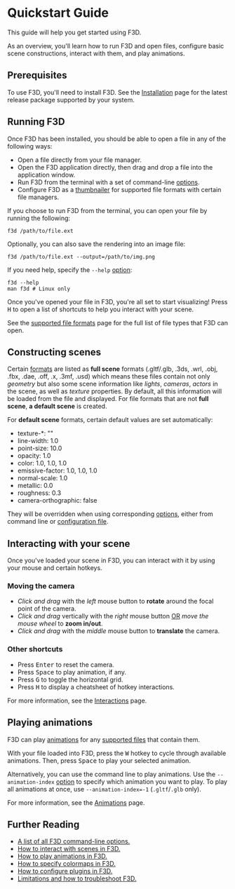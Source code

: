 # Quickstart Guide

This guide will help you get started using F3D.

As an overview, you'll learn how to run F3D and open files, configure basic scene constructions, interact with them, and play animations.

## Prerequisites

To use F3D, you'll need to install F3D. See the [Installation](INSTALLATION.md) page for the latest release package supported by your system.

## Running F3D

Once F3D has been installed, you should be able to open a file in any of the following ways:

* Open a file directly from your file manager.
* Open the F3D application directly, then drag and drop a file into the application window.
* Run F3D from the terminal with a set of command-line [options](OPTIONS.md).
* Configure F3D as a [thumbnailer](DESKTOP_INTEGRATION.md) for supported file formats with certain file managers.

If you choose to run F3D from the terminal, you can open your file by running the following:
```
f3d /path/to/file.ext
```

Optionally, you can also save the rendering into an image file:

```
f3d /path/to/file.ext --output=/path/to/img.png
```

If you need help, specify the `--help` [option](OPTIONS.md):

```
f3d --help
man f3d # Linux only
```

Once you've opened your file in F3D, you're all set to start visualizing! Press <kbd>H</kbd> to open a list of shortcuts to help you interact with your scene.

See the [supported file formats](SUPPORTED_FORMATS.md) page for the full list of file types that F3D can open.

## Constructing scenes

Certain [formats](SUPPORTED_FORMATS.md) are listed as **full scene** formats (.gltf/.glb, .3ds, .wrl, .obj, .fbx, .dae, .off, .x, .3mf, .usd)
which means these files contain not only *geometry* but also some scene information like *lights*, *cameras*, *actors* in the scene,
as well as *texture* properties. By default, all this information will be loaded from the file and displayed.
For file formats that are not **full scene**, **a default scene** is created.

For **default scene** formats, certain default values are set automatically:
 - texture-*: ""
 - line-width: 1.0
 - point-size: 10.0
 - opacity: 1.0
 - color: 1.0, 1.0, 1.0
 - emissive-factor: 1.0, 1.0, 1.0
 - normal-scale: 1.0
 - metallic: 0.0
 - roughness: 0.3
 - camera-orthographic: false

They will be overridden when using corresponding [options](OPTIONS.md), either from command line or [configuration file](CONFIGURATION_FILE.md).

## Interacting with your scene

Once you've loaded your scene in F3D, you can interact with it by using your mouse and certain hotkeys.

### Moving the camera

* *Click and drag* with the *left* mouse button to **rotate** around the focal point of the camera.
* *Click and drag* vertically with the *right* mouse button <u>OR</u> *move the mouse wheel* to **zoom in/out**.
* *Click and drag* with the *middle* mouse button to **translate** the camera.

### Other shortcuts
* Press <kbd>Enter</kbd> to reset the camera.
* Press <kbd>Space</kbd> to play animation, if any.
* Press <kbd>G</kbd> to toggle the horizontal grid.
* Press <kbd>H</kbd> to display a cheatsheet of hotkey interactions.

For more information, see the [Interactions](INTERACTIONS.md) page.

## Playing animations

F3D can play [animations](ANIMATIONS.md) for any [supported files](SUPPORTED_FORMATS.md) that contain them.

With your file loaded into F3D, press the <kbd>W</kbd> hotkey to cycle through available animations. Then, press <kbd>Space</kbd> to play your selected animation.

Alternatively, you can use the command line to play animations. Use the `--animation-index` [option](OPTIONS.md) to specify which animation you want to play. To play all animations at once, use `--animation-index=-1` (`.gltf`/`.glb` only).

For more information, see the [Animations](ANIMATIONS.md) page.

## Further Reading

* [A list of all F3D command-line options.](OPTIONS.md)
* [How to interact with scenes in F3D.](INTERACTIONS.MD)
* [How to play animations in F3D.](ANIMATIONS.md)
* [How to specify colormaps in F3D.](COLOR_MAPS.md)
* [How to configure plugins in F3D.](PLUGINS.md)
* [Limitations and how to troubleshoot F3D.](LIMITATIONS_AND_TROUBLESHOOTING.md)
